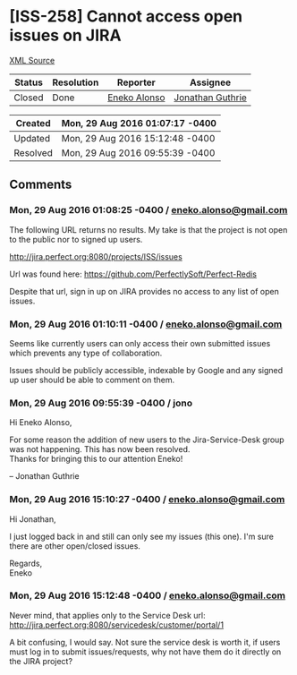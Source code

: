 # [ISS-258] Cannot access open issues on JIRA

[XML Source](./xml/ISS-258.xml)
<p></p>





Status|Resolution|Reporter|Assignee
------|----------|--------|--------
Closed|Done|[Eneko Alonso](eneko.alonso@gmail.com)|[Jonathan Guthrie]($jono)





Created|Mon, 29 Aug 2016 01:07:17 -0400
-------|--------------
Updated|Mon, 29 Aug 2016 15:12:48 -0400
Resolved|Mon, 29 Aug 2016 09:55:39 -0400


## Comments




### Mon, 29 Aug 2016 01:08:25 -0400 / eneko.alonso@gmail.com 

<p><p>The following URL returns no results. My take is that the project is not open to the public nor to signed up users.</p>

<p><a href="http://jira.perfect.org:8080/projects/ISS/issues" class="external-link" rel="nofollow">http://jira.perfect.org:8080/projects/ISS/issues</a></p>

<p>Url was found here: <a href="https://github.com/PerfectlySoft/Perfect-Redis" class="external-link" rel="nofollow">https://github.com/PerfectlySoft/Perfect-Redis</a></p>

<p>Despite that url, sign in up on JIRA provides no access to any list of open issues.</p></p>


### Mon, 29 Aug 2016 01:10:11 -0400 / eneko.alonso@gmail.com 

<p><p>Seems like currently users can only access their own submitted issues which prevents any type of collaboration.</p>

<p>Issues should be publicly accessible, indexable by Google and any signed up user should be able to comment on them.</p></p>


### Mon, 29 Aug 2016 09:55:39 -0400 / jono 

<p><p>Hi Eneko Alonso,</p>

<p>For some reason the addition of new users to the Jira-Service-Desk group was not happening. This has now been resolved.<br/>
Thanks for bringing this to our attention Eneko!</p>

<p>– Jonathan Guthrie</p></p>


### Mon, 29 Aug 2016 15:10:27 -0400 / eneko.alonso@gmail.com 

<p><p>Hi Jonathan,</p>

<p>I just logged back in and still can only see my issues (this one). I'm sure there are other open/closed issues.</p>

<p>Regards,<br/>
Eneko</p></p>


### Mon, 29 Aug 2016 15:12:48 -0400 / eneko.alonso@gmail.com 

<p><p>Never mind, that applies only to the Service Desk url: <a href="http://jira.perfect.org:8080/servicedesk/customer/portal/1" class="external-link" rel="nofollow">http://jira.perfect.org:8080/servicedesk/customer/portal/1</a></p>

<p>A bit confusing, I would say. Not sure the service desk is worth it, if users must log in to submit issues/requests, why not have them do it directly on the JIRA project?</p></p>


